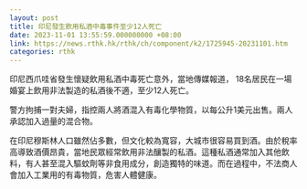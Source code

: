 ```yaml
---
layout: post
title: 印尼發生飲用私酒中毒事件至少12人死亡
date: 2023-11-01 13:55:59.000000000 +08:00
link: https://news.rthk.hk/rthk/ch/component/k2/1725945-20231101.htm
categories: rthk
---
```


印尼西爪哇省發生懷疑飲用私酒中毒死亡意外，當地傳媒報道， 18名居民在一場婚宴上飲用非法製造的私酒後不適，至少12人死亡。

警方拘捕一對夫婦，指控兩人將酒混入有毒化學物質，以每公升1美元出售。兩人承認加入過量的混合物。

在印尼穆斯林人口雖然佔多數，但文化較為寬容，大城市很容易買到酒。由於稅率高導致酒價昂貴，當地民眾經常飲用非法釀製的私酒。這種私酒通常加入其他飲料，有人甚至混入驅蚊劑等非食用成分，創造獨特的味道。而在過程中，不法商人會加入工業用的有毒物質，危害人體健康。

